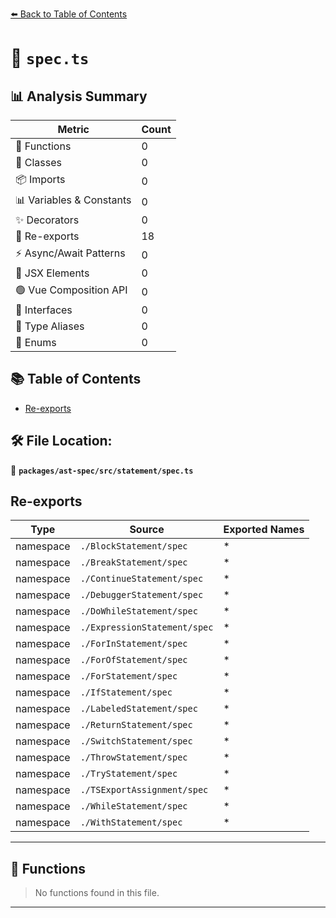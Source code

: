 [⬅️ Back to Table of Contents](../../../../index.md)

# 📄 `spec.ts`

## 📊 Analysis Summary

| Metric | Count |
|--------|-------|
| 🔧 Functions | 0 |
| 🧱 Classes | 0 |
| 📦 Imports | 0 |
| 📊 Variables & Constants | 0 |
| ✨ Decorators | 0 |
| 🔄 Re-exports | 18 |
| ⚡ Async/Await Patterns | 0 |
| 💠 JSX Elements | 0 |
| 🟢 Vue Composition API | 0 |
| 📐 Interfaces | 0 |
| 📑 Type Aliases | 0 |
| 🎯 Enums | 0 |

## 📚 Table of Contents

- [Re-exports](#re-exports)

## 🛠️ File Location:
📂 **`packages/ast-spec/src/statement/spec.ts`**

## Re-exports

| Type | Source | Exported Names |
|------|--------|----------------|
| namespace | `./BlockStatement/spec` | * |
| namespace | `./BreakStatement/spec` | * |
| namespace | `./ContinueStatement/spec` | * |
| namespace | `./DebuggerStatement/spec` | * |
| namespace | `./DoWhileStatement/spec` | * |
| namespace | `./ExpressionStatement/spec` | * |
| namespace | `./ForInStatement/spec` | * |
| namespace | `./ForOfStatement/spec` | * |
| namespace | `./ForStatement/spec` | * |
| namespace | `./IfStatement/spec` | * |
| namespace | `./LabeledStatement/spec` | * |
| namespace | `./ReturnStatement/spec` | * |
| namespace | `./SwitchStatement/spec` | * |
| namespace | `./ThrowStatement/spec` | * |
| namespace | `./TryStatement/spec` | * |
| namespace | `./TSExportAssignment/spec` | * |
| namespace | `./WhileStatement/spec` | * |
| namespace | `./WithStatement/spec` | * |


---

## 🔧 Functions

> No functions found in this file.


---